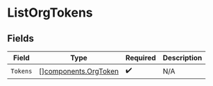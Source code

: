 # ListOrgTokens


## Fields

| Field                                                        | Type                                                         | Required                                                     | Description                                                  |
| ------------------------------------------------------------ | ------------------------------------------------------------ | ------------------------------------------------------------ | ------------------------------------------------------------ |
| `Tokens`                                                     | [][components.OrgToken](../../models/components/orgtoken.md) | :heavy_check_mark:                                           | N/A                                                          |